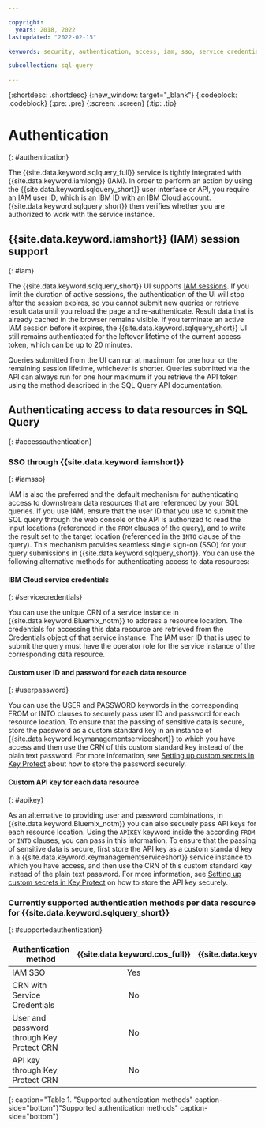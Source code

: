 ```yaml
---

copyright:
  years: 2018, 2022
lastupdated: "2022-02-15"

keywords: security, authentication, access, iam, sso, service credential

subcollection: sql-query

---
```


{:shortdesc: .shortdesc}
{:new_window: target="_blank"}
{:codeblock: .codeblock}
{:pre: .pre}
{:screen: .screen}
{:tip: .tip}

# Authentication
{: #authentication}

The {{site.data.keyword.sqlquery_full}} service is tightly integrated with {{site.data.keyword.iamlong}} (IAM). In order to perform an action by using the {{site.data.keyword.sqlquery_short}} user interface or API, you require an IAM user ID, which is an IBM ID with an IBM Cloud account. {{site.data.keyword.sqlquery_short}} then verifies whether you are authorized to work with the service instance.

## {{site.data.keyword.iamshort}} (IAM) session support
{: #iam}

The {{site.data.keyword.sqlquery_short}} UI supports [IAM sessions](/docs/account?topic=account-iam-work-sessions). If you limit the duration of active sessions, the authentication of the UI will stop after the session expires, so you cannot submit new queries or retrieve result data until you reload the page and re-authenticate. Result data that is already cached in the browser remains visible. If you terminate an active IAM session before it expires, the {{site.data.keyword.sqlquery_short}} UI still remains authenticated for the leftover lifetime of the current access token, which can be up to 20 minutes.

Queries submitted from the UI can run at maximum for one hour or the remaining session lifetime, whichever is shorter. Queries submitted via the API can always run for one hour maximum if you retrieve the API token using the method described in the SQL Query API documentation.

## Authenticating access to data resources in SQL Query
{: #accessauthentication}

### SSO through {{site.data.keyword.iamshort}}
{: #iamsso}

IAM is also the preferred and the default mechanism for authenticating access to downstream data resources that are referenced by your SQL queries. If you use IAM, ensure that the user ID that you use to submit the SQL query through the web console or the API is authorized to read the input locations (referenced in the `FROM` clauses of the query), and to write the result set to the target location (referenced in the `INTO` clause of the query). This mechanism provides seamless single sign-on (SSO) for your query submissions in {{site.data.keyword.sqlquery_short}}. You can use the following alternative methods for authenticating access to data resources:

#### IBM Cloud service credentials
{: #servicecredentials}

You can use the unique CRN of a service instance in {{site.data.keyword.Bluemix_notm}} to address a resource location. The credentials for accessing this data resource are retrieved from the Credentials object of that service instance. The IAM user ID that is used to submit the query must have the operator role for the service instance of the corresponding data resource.

#### Custom user ID and password for each data resource
{: #userpassword}

You can use the USER and PASSWORD keywords in the corresponding FROM or INTO clauses to securely pass user ID and password for each resource location. To ensure that the passing of sensitive data is secure, store the password as a custom standard key in an instance of {{site.data.keyword.keymanagementserviceshort}} to which you have access and then use the CRN of this custom standard key instead of the plain text password. For more information, see [Setting up custom secrets in Key Protect](#kpsetup) about how to store the password securely.

#### Custom API key for each data resource
{: #apikey}

As an alternative to providing user and password combinations, in {{site.data.keyword.Bluemix_notm}} you can also securely pass API keys for each resource location. Using the `APIKEY` keyword inside the according `FROM` or `INTO` clauses, you can pass in this information. To ensure that the passing of sensitive data is secure, first store the API key as a custom standard key in a {{site.data.keyword.keymanagementserviceshort}} service instance to which you have access, and then use the CRN of this custom standard key instead of the plain text password. For more information, see [Setting up custom secrets in Key Protect](#kpsetup) on how to store the API key securely.

### Currently supported authentication methods per data resource for {{site.data.keyword.sqlquery_short}}
{: #supportedauthentication}

| Authentication method                 | {{site.data.keyword.cos_full}}   | {{site.data.keyword.Db2_on_Cloud_long}}  | {{site.data.keyword.dashdblong}} |
| ---                                   | :---: | :---:        | :---:                  |
| IAM SSO                               | Yes   | Enterprise   | Enterprise             |
| CRN with Service Credentials          | No    | Yes          | Yes                    |
| User and password through Key Protect CRN | No    | Yes          | Yes                    |
| API key through Key Protect CRN           | No    | Enterprise   | Enterprise             |
{: caption="Table 1. "Supported authentication methods" caption-side="bottom"}"Supported authentication methods" caption-side="bottom"}
